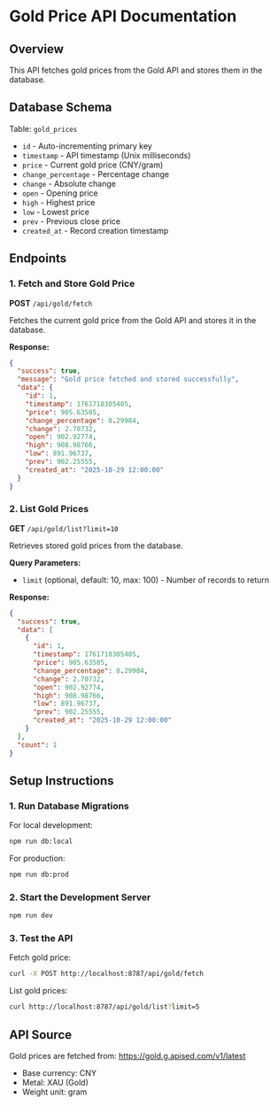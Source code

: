 # Gold Price API Documentation

## Overview

This API fetches gold prices from the Gold API and stores them in the database.

## Database Schema

Table: `gold_prices`

- `id` - Auto-incrementing primary key
- `timestamp` - API timestamp (Unix milliseconds)
- `price` - Current gold price (CNY/gram)
- `change_percentage` - Percentage change
- `change` - Absolute change
- `open` - Opening price
- `high` - Highest price
- `low` - Lowest price
- `prev` - Previous close price
- `created_at` - Record creation timestamp

## Endpoints

### 1. Fetch and Store Gold Price

**POST** `/api/gold/fetch`

Fetches the current gold price from the Gold API and stores it in the database.

**Response:**

```json
{
  "success": true,
  "message": "Gold price fetched and stored successfully",
  "data": {
    "id": 1,
    "timestamp": 1761718305405,
    "price": 905.63505,
    "change_percentage": 0.29984,
    "change": 2.70732,
    "open": 902.92774,
    "high": 908.98766,
    "low": 891.96737,
    "prev": 902.25555,
    "created_at": "2025-10-29 12:00:00"
  }
}
```

### 2. List Gold Prices

**GET** `/api/gold/list?limit=10`

Retrieves stored gold prices from the database.

**Query Parameters:**

- `limit` (optional, default: 10, max: 100) - Number of records to return

**Response:**

```json
{
  "success": true,
  "data": [
    {
      "id": 1,
      "timestamp": 1761718305405,
      "price": 905.63505,
      "change_percentage": 0.29984,
      "change": 2.70732,
      "open": 902.92774,
      "high": 908.98766,
      "low": 891.96737,
      "prev": 902.25555,
      "created_at": "2025-10-29 12:00:00"
    }
  ],
  "count": 1
}
```

## Setup Instructions

### 1. Run Database Migrations

For local development:

```bash
npm run db:local
```

For production:

```bash
npm run db:prod
```

### 2. Start the Development Server

```bash
npm run dev
```

### 3. Test the API

Fetch gold price:

```bash
curl -X POST http://localhost:8787/api/gold/fetch
```

List gold prices:

```bash
curl http://localhost:8787/api/gold/list?limit=5
```

## API Source

Gold prices are fetched from: https://gold.g.apised.com/v1/latest

- Base currency: CNY
- Metal: XAU (Gold)
- Weight unit: gram
